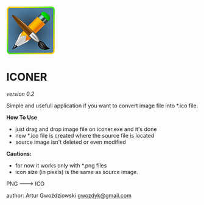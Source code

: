 ![logo image](assets/icon128.png)

# **ICONER**

_version 0.2_

Simple and usefull application if you want to convert image file into *.ico file.

**How To Use**
- just drag and drop image file on iconer.exe and it's done
- new *.ico file is created where the source file is located
- source image isn't deleted or even modified 

**Cautions:**
- for now it works only with *.png files
- icon size (in pixels) is the same as source image.

PNG ---> ICO

author: Artur Gwoździowski <gwozdyk@gmail.com>
